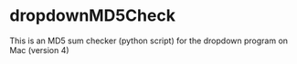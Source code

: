 # dropdownMD5Check
This is an MD5 sum checker (python script) for the dropdown program on Mac (version 4)
